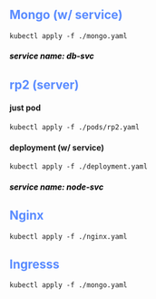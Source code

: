  ## <span style="color:#598BFF"> Mongo (w/ service) </span>

```kubectl apply -f ./mongo.yaml```
##### *<span style="color:black">service name: db-svc</span>*

## <span style="color:#598BFF">rp2 (server) </span>
#### just pod
```kubectl apply -f ./pods/rp2.yaml```

#### deployment (w/ service)
```kubectl apply -f ./deployment.yaml```
##### *<span style="color:black">service name: node-svc </span>*


## <span style="color:#598BFF"> Nginx </span>
```kubectl apply -f ./nginx.yaml```


## <span style="color:#598BFF"> Ingresss </span>
```kubectl apply -f ./mongo.yaml```